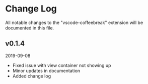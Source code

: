 # Change Log

All notable changes to the "vscode-coffeebreak" extension will be documented in this file.

## v0.1.4
2019-09-08

* Fixed issue with view container not showing up
* Minor updates in documentation
* Added change log
